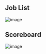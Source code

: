 ## Job List
![image](https://user-images.githubusercontent.com/59410529/118438509-7fd48480-b6b2-11eb-8190-f7f01e1cd230.png)

## Scoreboard
![image](https://user-images.githubusercontent.com/59410529/118438621-a85c7e80-b6b2-11eb-944f-1ec805ed5e36.png)
